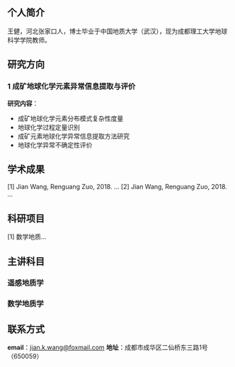 ## 个人简介
   王健，河北张家口人，博士毕业于中国地质大学（武汉），现为成都理工大学地球科学学院教师。

## 研究方向
### 1 成矿地球化学元素异常信息提取与评价
**研究内容**：
- 成矿地球化学元素分布模式复杂性度量
- 地球化学过程定量识别
- 成矿元素地球化学异常信息提取方法研究
- 地球化学异常不确定性评价

## 学术成果
[1] Jian Wang, Renguang Zuo, 2018. ...
[2] Jian Wang, Renguang Zuo, 2018. ...
## 科研项目
[1] 数学地质...
## 主讲科目
### 遥感地质学

### 数学地质学

## 联系方式
**email**：jian.k.wang@foxmail.com
**地址**：成都市成华区二仙桥东三路1号（650059）
